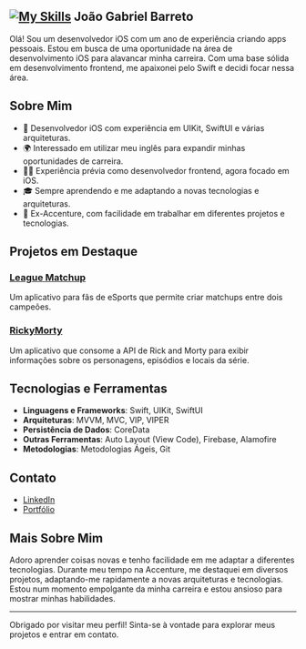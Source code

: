 <!--
**johngbarreto/johngbarreto** is a ✨ _special_ ✨ repository because its `README.md` (this file) appears on your GitHub profile.

Here are some ideas to get you started:

- 🔭 I’m currently working on ...
- 🌱 I’m currently learning ...
- 👯 I’m looking to collaborate on ...
- 🤔 I’m looking for help with ...
- 💬 Ask me about ...
- 📫 How to reach me: ...
- 😄 Pronouns: ...
- ⚡ Fun fact: ...
-->

## [![My Skills](https://skillicons.dev/icons?i=swift)](https://skillicons.dev) João Gabriel Barreto 

Olá! Sou um desenvolvedor iOS com um ano de experiência criando apps pessoais. Estou em busca de uma oportunidade na área de desenvolvimento iOS para alavancar minha carreira. Com uma base sólida em desenvolvimento frontend, me apaixonei pelo Swift e decidi focar nessa área.

## Sobre Mim

- 📱 Desenvolvedor iOS com experiência em UIKit, SwiftUI e várias arquiteturas.
- 🌍 Interessado em utilizar meu inglês para expandir minhas oportunidades de carreira.
- 👨‍💻 Experiência prévia como desenvolvedor frontend, agora focado em iOS.
- 🎓 Sempre aprendendo e me adaptando a novas tecnologias e arquiteturas.
- 💼 Ex-Accenture, com facilidade em trabalhar em diferentes projetos e tecnologias.

## Projetos em Destaque

### [League Matchup](https://github.com/seu-usuario/League-Matchup)
Um aplicativo para fãs de eSports que permite criar matchups entre dois campeões.

### [RickyMorty](https://github.com/seu-usuario/RickyMorty)
Um aplicativo que consome a API de Rick and Morty para exibir informações sobre os personagens, episódios e locais da série.

## Tecnologias e Ferramentas

- **Linguagens e Frameworks**: Swift, UIKit, SwiftUI
- **Arquiteturas**: MVVM, MVC, VIP, VIPER
- **Persistência de Dados**: CoreData
- **Outras Ferramentas**: Auto Layout (View Code), Firebase, Alamofire
- **Metodologias**: Metodologias Ágeis, Git

## Contato

- [LinkedIn](https://www.linkedin.com/in/joao-gabriel-barreto/)
- [Portfólio](https://johngbarreto.github.io)

## Mais Sobre Mim

Adoro aprender coisas novas e tenho facilidade em me adaptar a diferentes tecnologias. Durante meu tempo na Accenture, me destaquei em diversos projetos, adaptando-me rapidamente a novas arquiteturas e tecnologias. Estou num momento empolgante da minha carreira e estou ansioso para mostrar minhas habilidades.

---

Obrigado por visitar meu perfil! Sinta-se à vontade para explorar meus projetos e entrar em contato.
